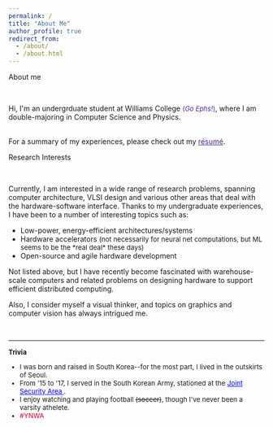 ```yaml
---
permalink: /
title: "About Me"
author_profile: true
redirect_from: 
  - /about/
  - /about.html
---
```


<p style="font-size: 28p; color color: #512698"> About me </p> <br/>

<p style="font-size: 12p">

Hi, I'm an undergrduate student at Williams College <font size="2" color="#512698"> (<i>Go Ephs!</i>)</font>, where I am <br/> double-majoring in Computer Science and Physics. 

<br/>
For a summary of my experiences, please check out my <a href="/files/kang_resume.pdf" style="color: #512698;">
r&#233;sum&#233;</a>. 
</p>

<p style="font-size: 28p; color color: #512698"> Research Interests </p> <br/>
<p style="font-size: 12p">

Currently, I am interested in a wide range of research problems, spanning computer architecture, VLSI design and various other areas that deal with the hardware-software interface. Thanks to my undergraduate experiences, I have been to a number of interesting topics such as:<br/>

<ul>
<li>Low-power, energy-efficient architectures/systems
<li>Hardware accelerators <font size="2"> (not necessarily for neural net computations, but ML seems to be the *real deal* these days)</font>
<li>Open-source and agile hardware development
</ul>
Not listed above, but I have recently become fascinated with warehouse-scale computers and related problems on designing  hardware to support efficient distributed computing. <br/>

Also, I consider myself a visual thinker, and topics on graphics and computer vision has always intrigued me. 
</p><br/>

---

<font size="2">

<b>Trivia</b>
<ul>
<li> I was born and raised in South Korea--for the most part, I lived in the outskirts of Seoul.</li>
<li>From '15 to '17, I served in the South Korean Army, stationed at the  <a href="https://en.wikipedia.org/wiki/Joint_Security_Area" style="color: blue;"> Joint Security Area </a>. </li>
<li>I enjoy watching and playing football <s>(soccer)</s>, though I've never been a varsity athelete. </li>
<li> <span style="color:#D00027"> #YNWA </span></li>
</ul>
</font>


